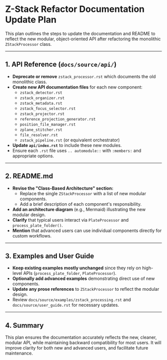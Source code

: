 # Z-Stack Refactor Documentation Update Plan

This plan outlines the steps to update the documentation and README to reflect the new modular, object-oriented API after refactoring the monolithic `ZStackProcessor` class.

---

## 1. API Reference (`docs/source/api/`)

- **Deprecate or remove** `zstack_processor.rst` which documents the old monolithic class.
- **Create new API documentation files** for each new component:
  - `zstack_detector.rst`
  - `zstack_organizer.rst`
  - `zstack_metadata.rst`
  - `zstack_focus_selector.rst`
  - `zstack_projector.rst`
  - `reference_projection_generator.rst`
  - `position_file_manager.rst`
  - `zplane_stitcher.rst`
  - `file_resolver.rst`
  - `zstack_pipeline.rst` (or equivalent orchestrator)
- **Update `api/index.rst`** to include these new modules.
- Ensure each `.rst` file uses `.. automodule::` with `:members:` and appropriate options.

---

## 2. README.md

- **Revise the "Class-Based Architecture" section:**
  - Replace the single `ZStackProcessor` with a list of new modular components.
  - Add a brief description of each component's responsibility.
- **Add an architecture diagram** (e.g., Mermaid) illustrating the new modular design.
- **Clarify** that typical users interact via `PlateProcessor` and `process_plate_folder()`.
- **Mention** that advanced users can use individual components directly for custom workflows.

---

## 3. Examples and User Guide

- **Keep existing examples mostly unchanged** since they rely on high-level APIs (`process_plate_folder`, `PlateProcessor`).
- **Optionally add advanced examples** demonstrating direct use of new components.
- **Update any prose references** to `ZStackProcessor` to reflect the modular design.
- Review `docs/source/examples/zstack_processing.rst` and `docs/source/user_guide.rst` for necessary updates.

---

## 4. Summary

This plan ensures the documentation accurately reflects the new, cleaner, modular API, while maintaining backward compatibility for most users. It will improve clarity for both new and advanced users, and facilitate future maintenance.